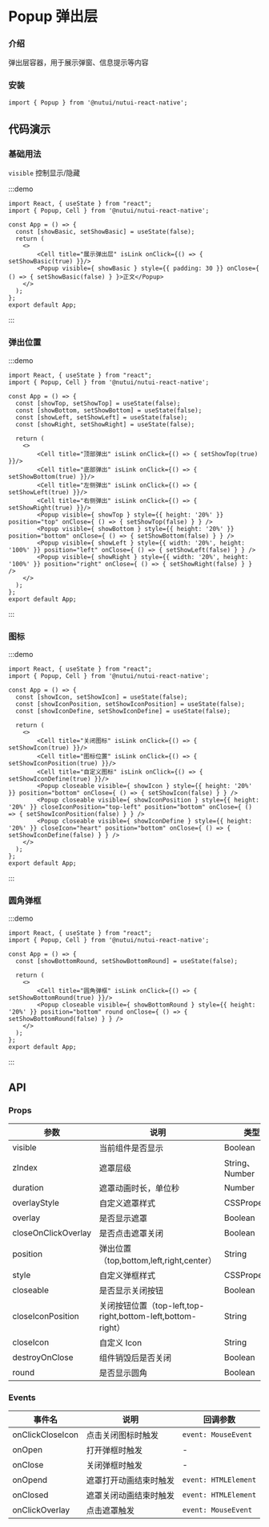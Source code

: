 # Popup 弹出层

### 介绍

弹出层容器，用于展示弹窗、信息提示等内容

### 安装

```tsx
import { Popup } from '@nutui/nutui-react-native';
```

## 代码演示

### 基础用法

`visible` 控制显示/隐藏

:::demo

```tsx
import React, { useState } from "react";
import { Popup, Cell } from '@nutui/nutui-react-native';

const App = () => {
  const [showBasic, setShowBasic] = useState(false);
  return (
    <>
        <Cell title="展示弹出层" isLink onClick={() => { setShowBasic(true) }}/>
        <Popup visible={ showBasic } style={{ padding: 30 }} onClose={ () => { setShowBasic(false) } }>正文</Popup>
    </>
  );
};
export default App;
```

:::

### 弹出位置

:::demo

```tsx
import React, { useState } from "react";
import { Popup, Cell } from '@nutui/nutui-react-native';

const App = () => {
  const [showTop, setShowTop] = useState(false);
  const [showBottom, setShowBottom] = useState(false);
  const [showLeft, setShowLeft] = useState(false);
  const [showRight, setShowRight] = useState(false);

  return (
    <>
        <Cell title="顶部弹出" isLink onClick={() => { setShowTop(true) }}/>
        <Cell title="底部弹出" isLink onClick={() => { setShowBottom(true) }}/>
        <Cell title="左侧弹出" isLink onClick={() => { setShowLeft(true) }}/>
        <Cell title="右侧弹出" isLink onClick={() => { setShowRight(true) }}/>
        <Popup visible={ showTop } style={{ height: '20%' }} position="top" onClose={ () => { setShowTop(false) } } />
        <Popup visible={ showBottom } style={{ height: '20%' }} position="bottom" onClose={ () => { setShowBottom(false) } } />
        <Popup visible={ showLeft } style={{ width: '20%', height: '100%' }} position="left" onClose={ () => { setShowLeft(false) } } />
        <Popup visible={ showRight } style={{ width: '20%', height: '100%' }} position="right" onClose={ () => { setShowRight(false) } } />
    </>
  );
};
export default App;
```

:::

### 图标

:::demo

```tsx
import React, { useState } from "react";
import { Popup, Cell } from '@nutui/nutui-react-native';

const App = () => {
  const [showIcon, setShowIcon] = useState(false);
  const [showIconPosition, setShowIconPosition] = useState(false);
  const [showIconDefine, setShowIconDefine] = useState(false);

  return (
    <>
        <Cell title="关闭图标" isLink onClick={() => { setShowIcon(true) }}/>
        <Cell title="图标位置" isLink onClick={() => { setShowIconPosition(true) }}/>
        <Cell title="自定义图标" isLink onClick={() => { setShowIconDefine(true) }}/>
        <Popup closeable visible={ showIcon } style={{ height: '20%' }} position="bottom" onClose={ () => { setShowIcon(false) } } />
        <Popup closeable visible={ showIconPosition } style={{ height: '20%' }} closeIconPosition="top-left" position="bottom" onClose={ () => { setShowIconPosition(false) } } />
        <Popup closeable visible={ showIconDefine } style={{ height: '20%' }} closeIcon="heart" position="bottom" onClose={ () => { setShowIconDefine(false) } } />
    </>
  );
};
export default App;
```

:::

### 圆角弹框

:::demo

```tsx
import React, { useState } from "react";
import { Popup, Cell } from '@nutui/nutui-react-native';

const App = () => {
  const [showBottomRound, setShowBottomRound] = useState(false);

  return (
    <>
        <Cell title="圆角弹框" isLink onClick={() => { setShowBottomRound(true) }}/>
        <Popup closeable visible={ showBottomRound } style={{ height: '20%' }} position="bottom" round onClose={ () => { setShowBottomRound(false) } } />
    </>
  );
};
export default App;
```

:::

## API

### Props

| 参数                | 说明                                                        | 类型           | 默认值        |
| ------------------- | ----------------------------------------------------------- | -------------- | ------------- |
| visible             | 当前组件是否显示                                            | Boolean        | `false`       |
| zIndex              | 遮罩层级                                                    | String、Number | `2000`        |
| duration            | 遮罩动画时长，单位秒                                        | Number         | `0.3`         |
| overlayStyle        | 自定义遮罩样式                                              | CSSProperties  | -             |
| overlay             | 是否显示遮罩                                                | Boolean        | `true`        |
| closeOnClickOverlay | 是否点击遮罩关闭                                            | Boolean        | `true`        |
| position            | 弹出位置（top,bottom,left,right,center）                    | String         | `"center"`    |
| style               | 自定义弹框样式                                              | CSSProperties  | -             |
| closeable           | 是否显示关闭按钮                                            | Boolean        | `false`       |
| closeIconPosition   | 关闭按钮位置（top-left,top-right,bottom-left,bottom-right） | String         | `"top-right"` |
| closeIcon           | 自定义 Icon                                                 | String         | `"close"`     |
| destroyOnClose      | 组件销毁后是否关闭                                          | Boolean        | `true`        |
| round               | 是否显示圆角                                                | Boolean        | `false`       |

### Events

| 事件名           | 说明                   | 回调参数             |
| ---------------- | ---------------------- | -------------------- |
| onClickCloseIcon | 点击关闭图标时触发     | `event: MouseEvent`  |
| onOpen           | 打开弹框时触发         | -                    |
| onClose          | 关闭弹框时触发         | -                    |
| onOpend          | 遮罩打开动画结束时触发 | `event: HTMLElement` |
| onClosed         | 遮罩关闭动画结束时触发 | `event: HTMLElement` |
| onClickOverlay   | 点击遮罩触发           | `event: MouseEvent`  |
